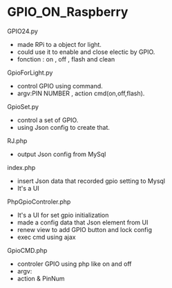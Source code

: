 # GPIO_ON_Raspberry
GPIO24.py	            
 - made RPi to a object for light.
 - could use it to enable and close electic by GPIO.
 - fonction : on , off , flash and clean

GpioForLight.py	
 - control GPIO using command.
 - argv:PIN NUMBER , action cmd(on,off,flash).

GpioSet.py	
 - control a set of GPIO.
 - using Json config to create that. 

RJ.php	
 - output Json config from MySql

index.php
 - insert Json data that recorded gpio setting to Mysql
 - It's a UI 

PhpGpioControler.php
 - It's a UI for set gpio initialization
 - made a config data that Json element from UI
 - renew view to add GPIO button and lock config
 - exec cmd using ajax 
 
GpioCMD.php
 - controler GPIO using php like on and off
 - argv:
 - action & PinNum
